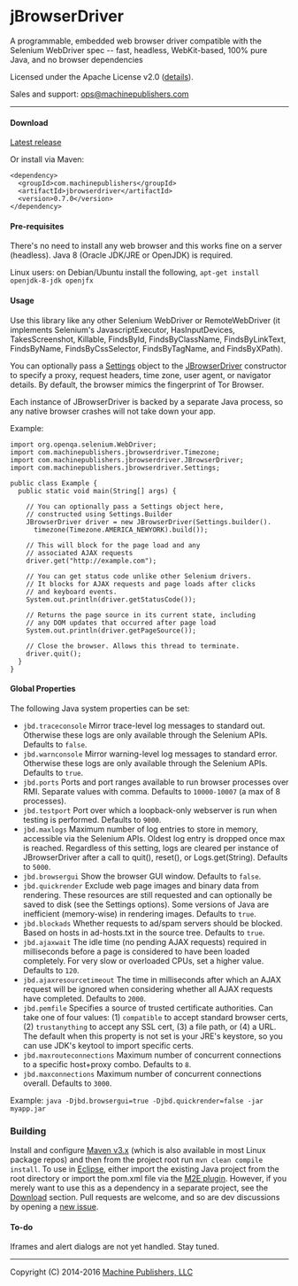 # jBrowserDriver
A programmable, embedded web browser driver compatible with the Selenium WebDriver spec -- fast, headless, WebKit-based, 100% pure Java, and no browser dependencies

Licensed under the Apache License v2.0 ([details](https://raw.githubusercontent.com/MachinePublishers/jBrowserDriver/master/LICENSE)).

Sales and support: ops@machinepublishers.com

- - -

#### Download
[Latest release](https://github.com/MachinePublishers/jBrowserDriver/releases/latest)

Or install via Maven:

    <dependency>
      <groupId>com.machinepublishers</groupId>
      <artifactId>jbrowserdriver</artifactId>
      <version>0.7.0</version>
    </dependency>

#### Pre-requisites
There's no need to install any web browser and this works fine on a server (headless). Java 8 (Oracle JDK/JRE or OpenJDK) is required.

Linux users: on Debian/Ubuntu install the following, `apt-get install openjdk-8-jdk openjfx`

#### Usage
Use this library like any other Selenium WebDriver or RemoteWebDriver (it implements Selenium's JavascriptExecutor, HasInputDevices, TakesScreenshot, Killable, FindsById, FindsByClassName, FindsByLinkText, FindsByName, FindsByCssSelector, FindsByTagName, and FindsByXPath).

You can optionally pass a [Settings](https://github.com/MachinePublishers/jBrowserDriver/blob/035a1e2e5d1a2fda9c61fa976b5d4249e68b1b4e/src/com/machinepublishers/jbrowserdriver/Settings.java#L209) object to the [JBrowserDriver](https://github.com/MachinePublishers/jBrowserDriver/blob/2572b21baece2873089c5c6bab34a21f19dd4f01/src/com/machinepublishers/jbrowserdriver/JBrowserDriver.java#L205) constructor to specify a proxy, request headers, time zone, user agent, or navigator details. By default, the browser mimics the fingerprint of Tor Browser.

Each instance of JBrowserDriver is backed by a separate Java process, so any native browser crashes will not take down your app.

Example:

    import org.openqa.selenium.WebDriver;
    import com.machinepublishers.jbrowserdriver.Timezone;
    import com.machinepublishers.jbrowserdriver.JBrowserDriver;
    import com.machinepublishers.jbrowserdriver.Settings;
    
    public class Example {
      public static void main(String[] args) {

        // You can optionally pass a Settings object here,
        // constructed using Settings.Builder
        JBrowserDriver driver = new JBrowserDriver(Settings.builder().
          timezone(Timezone.AMERICA_NEWYORK).build());

        // This will block for the page load and any
        // associated AJAX requests
        driver.get("http://example.com");

        // You can get status code unlike other Selenium drivers.
        // It blocks for AJAX requests and page loads after clicks 
        // and keyboard events.
        System.out.println(driver.getStatusCode());

        // Returns the page source in its current state, including
        // any DOM updates that occurred after page load
        System.out.println(driver.getPageSource());
        
        // Close the browser. Allows this thread to terminate.
        driver.quit();
      }
    }
    

#### Global Properties
The following Java system properties can be set:
* `jbd.traceconsole` Mirror trace-level log messages to standard out. Otherwise these logs are only available through the Selenium APIs. Defaults to `false`.
* `jbd.warnconsole` Mirror warning-level log messages to standard error. Otherwise these logs are only available through the Selenium APIs. Defaults to `true`.
* `jbd.ports` Ports and port ranges available to run browser processes over RMI. Separate values with comma. Defaults to `10000-10007` (a max of 8 processes).
* `jbd.testport` Port over which a loopback-only webserver is run when testing is performed. Defaults to `9000`.
* `jbd.maxlogs` Maximum number of log entries to store in memory, accessible via the Selenium APIs. Oldest log entry is dropped once max is reached. Regardless of this setting, logs are cleared per instance of JBrowserDriver after a call to quit(), reset(), or Logs.get(String). Defaults to `5000`.
* `jbd.browsergui` Show the browser GUI window. Defaults to `false`.
* `jbd.quickrender` Exclude web page images and binary data from rendering. These resources are still requested and can optionally be saved to disk (see the Settings options). Some versions of Java are inefficient (memory-wise) in rendering images. Defaults to `true`.
* `jbd.blockads` Whether requests to ad/spam servers should be blocked. Based on hosts in ad-hosts.txt in the source tree. Defaults to `true`.
* `jbd.ajaxwait` The idle time (no pending AJAX requests) required in milliseconds before a page is considered to have been loaded completely. For very slow or overloaded CPUs, set a higher value. Defaults to `120`.
* `jbd.ajaxresourcetimeout` The time in milliseconds after which an AJAX request will be ignored when considering whether all AJAX requests have completed. Defaults to `2000`.
* `jbd.pemfile` Specifies a source of trusted certificate authorities. Can take one of four values: (1) `compatible` to accept standard browser certs, (2) `trustanything` to accept any SSL cert, (3) a file path, or (4) a URL. The default when this property is not set is your JRE's keystore, so you can use JDK's keytool to import specific certs.
* `jbd.maxrouteconnections` Maximum number of concurrent connections to a specific host+proxy combo. Defaults to `8`.
* `jbd.maxconnections` Maximum number of concurrent connections overall. Defaults to `3000`.

Example: `java -Djbd.browsergui=true -Djbd.quickrender=false -jar myapp.jar`

### Building
Install and configure [Maven v3.x](https://maven.apache.org/download.cgi) (which is also available in most Linux package repos) and then from the project root run `mvn clean compile install`. To use in [Eclipse](http://www.eclipse.org/downloads/), either import the existing Java project from the root directory or import the pom.xml file via the [M2E plugin](https://marketplace.eclipse.org/content/maven-integration-eclipse-luna-and-newer). However, if you merely want to use this as a dependency in a separate project, see the [Download](https://github.com/MachinePublishers/jBrowserDriver#download) section. Pull requests are welcome, and so are dev discussions by opening a [new issue](https://github.com/MachinePublishers/jBrowserDriver/issues/new).

#### To-do
Iframes and alert dialogs are not yet handled. Stay tuned.

- - -

Copyright (C) 2014-2016 [Machine Publishers, LLC](https://machinepublishers.com)
